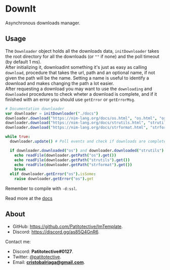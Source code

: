 # DownIt
Asynchronous downloads manager.

## Usage
The `Downloader` object holds all the downloads data, `initDownloader` takes the root directory for all the downloads (or `""` if none) and the poll timeout (by default 1 ms).  
After initializing it, downloadint something it's just as easy as calling `download`, procedure that takes the url, path and an optional name, if not given the path will be the name. Setting a name is useful to identify a download and makes changing the path a lot easier.  
After requesting a download you may want to use the `downloading` and `downloaded` procedures to check wheter a download is complete, and if it finished with an error you should use `getError` or `getErrorMsg`.  
```nim
# Documentation downloader
var downloader = initDownloader("./docs")
downloader.download("https://nim-lang.org/docs/os.html", "os.html", "os")
downloader.download("https://nim-lang.org/docs/strutils.html", "strutils.html", "strutils")
downloader.download("https://nim-lang.org/docs/strformat.html", "strformat.html", "strformat")

while true:
  downloader.update() # Poll events and check if downloads are complete

  if downloader.downloaded("os") and downloader.downloaded("strutils") and downloader.downloaded("strformat"):
    echo readFile(downloader.getPath("os").get())
    echo readFile(downloader.getPath("strutils").get())
    echo readFile(downloader.getPath("strformat").get())
    break
  elif downloader.getError("os").isSome:
    raise downloader.getError("os").get
```
Remember to compile with `-d:ssl`.

Read more at the [docs](https://patitotective.github.io/downit)

## About
- GitHub: https://github.com/Patitotective/ImTemplate.
- Discord: https://discord.gg/as85Q4GnR6.

Contact me:
- Discord: **Patitotective#0127**.
- Twitter: [@patitotective](https://twitter.com/patitotective).
- Email: **cristobalriaga@gmail.com**.
